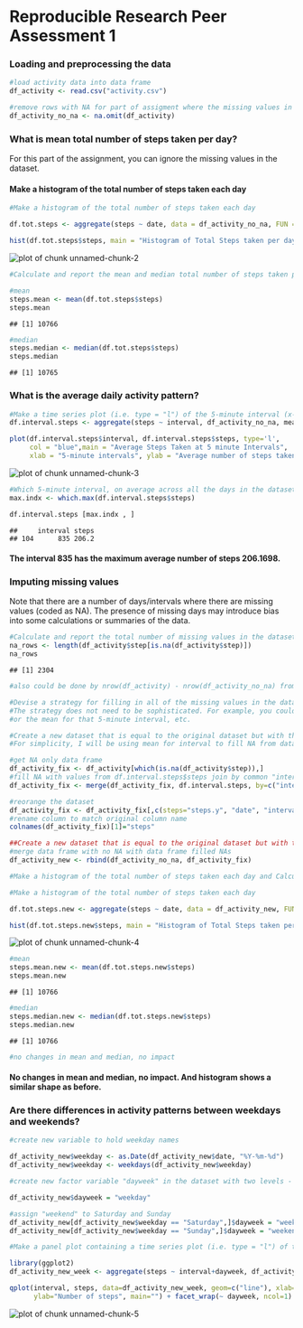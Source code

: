 Reproducible Research Peer Assessment 1
========================================================
### Loading and preprocessing the data



```r
#load activity data into data frame
df_activity <- read.csv("activity.csv")

#remove rows with NA for part of assigment where the missing values in the dataset can be ignored
df_activity_no_na <- na.omit(df_activity)
```

### What is mean total number of steps taken per day?
For this part of the assignment, you can ignore the missing values in the dataset.

#### Make a histogram of the total number of steps taken each day

```r
#Make a histogram of the total number of steps taken each day

df.tot.steps <- aggregate(steps ~ date, data = df_activity_no_na, FUN = "sum")

hist(df.tot.steps$steps, main = "Histogram of Total Steps taken per day", col = "blue", xlab = "Total Steps per Day")
```

![plot of chunk unnamed-chunk-2](figure/unnamed-chunk-2.png) 

```r
#Calculate and report the mean and median total number of steps taken per day

#mean
steps.mean <- mean(df.tot.steps$steps)
steps.mean
```

```
## [1] 10766
```

```r
#median
steps.median <- median(df.tot.steps$steps)
steps.median
```

```
## [1] 10765
```
### What is the average daily activity pattern?

```r
#Make a time series plot (i.e. type = "l") of the 5-minute interval (x-axis) and the average number of steps taken, averaged across all days (y-axis)
df.interval.steps <- aggregate(steps ~ interval, df_activity_no_na, mean)

plot(df.interval.steps$interval, df.interval.steps$steps, type='l', 
     col = "blue",main = "Average Steps Taken at 5 minute Intervals", 
     xlab = "5-minute intervals", ylab = "Average number of steps taken")
```

![plot of chunk unnamed-chunk-3](figure/unnamed-chunk-3.png) 

```r
#Which 5-minute interval, on average across all the days in the dataset, contains the maximum number of steps?
max.indx <- which.max(df.interval.steps$steps)

df.interval.steps [max.indx , ]
```

```
##     interval steps
## 104      835 206.2
```
#### The interval 835 has the maximum average number of steps 206.1698.

### Imputing missing values

Note that there are a number of days/intervals where there are missing values (coded as NA). The presence of missing days may introduce bias into some calculations or summaries of the data.


```r
#Calculate and report the total number of missing values in the dataset (i.e. the total number of rows with NAs)
na_rows <- length(df_activity$step[is.na(df_activity$step)])
na_rows
```

```
## [1] 2304
```

```r
#also could be done by nrow(df_activity) - nrow(df_activity_no_na) from above

#Devise a strategy for filling in all of the missing values in the dataset. 
#The strategy does not need to be sophisticated. For example, you could use the mean/median for that day, 
#or the mean for that 5-minute interval, etc.

#Create a new dataset that is equal to the original dataset but with the missing data filled in.
#For simplicity, I will be using mean for interval to fill NA from data frame df.interval.steps generated above

#get NA only data frame
df_activity_fix <- df_activity[which(is.na(df_activity$step)),]
#fill NA with values from df.interval.steps$steps join by common "interval" column
df_activity_fix <- merge(df_activity_fix, df.interval.steps, by=c("interval"))

#reorange the dataset
df_activity_fix <- df_activity_fix[,c(steps="steps.y", "date", "interval")]
#rename column to match original column name
colnames(df_activity_fix)[1]="steps"

##Create a new dataset that is equal to the original dataset but with the missing data filled in.
#merge data frame with no NA with data frame filled NAs
df_activity_new <- rbind(df_activity_no_na, df_activity_fix)

#Make a histogram of the total number of steps taken each day and Calculate and report the mean and median total number of steps taken per day. Do these values differ from the estimates from the first part of the assignment? What is the impact of imputing missing data on the estimates of the total daily number of steps?

#Make a histogram of the total number of steps taken each day

df.tot.steps.new <- aggregate(steps ~ date, data = df_activity_new, FUN = "sum")

hist(df.tot.steps.new$steps, main = "Histogram of Total Steps taken per day", col = "blue", xlab = "Total Steps per Day")
```

![plot of chunk unnamed-chunk-4](figure/unnamed-chunk-4.png) 

```r
#mean
steps.mean.new <- mean(df.tot.steps.new$steps)
steps.mean.new
```

```
## [1] 10766
```

```r
#median
steps.median.new <- median(df.tot.steps.new$steps)
steps.median.new
```

```
## [1] 10766
```

```r
#no changes in mean and median, no impact
```
#### No changes in mean and median, no impact. And histogram shows a similar shape as before.

### Are there differences in activity patterns between weekdays and weekends?


```r
#create new variable to hold weekday names

df_activity_new$weekday <- as.Date(df_activity_new$date, "%Y-%m-%d")
df_activity_new$weekday <- weekdays(df_activity_new$weekday)

#create new factor variable "dayweek" in the dataset with two levels - "weekday" and "weekend" indicating whether a given date is a weekday or weekend day.

df_activity_new$dayweek = "weekday"

#assign "weekend" to Saturday and Sunday
df_activity_new[df_activity_new$weekday == "Saturday",]$dayweek = "weekend"
df_activity_new[df_activity_new$weekday == "Sunday",]$dayweek = "weekend"

#Make a panel plot containing a time series plot (i.e. type = "l") of the 5-minute interval (x-axis) and the average number of steps taken, averaged across all weekday days or weekend days (y-axis). The plot should look something like the following, which was creating using simulated data:

library(ggplot2)
df_activity_new_week <- aggregate(steps ~ interval+dayweek, df_activity_new, mean)

qplot(interval, steps, data=df_activity_new_week, geom=c("line"), xlab="Interval", 
      ylab="Number of steps", main="") + facet_wrap(~ dayweek, ncol=1)
```

![plot of chunk unnamed-chunk-5](figure/unnamed-chunk-5.png) 
